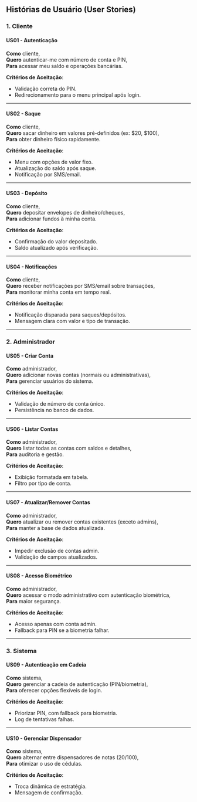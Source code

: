## Histórias de Usuário (User Stories)

### **1. Cliente**

#### **US01 - Autenticação**
**Como** cliente,  
**Quero** autenticar-me com número de conta e PIN,  
**Para** acessar meu saldo e operações bancárias.  

**Critérios de Aceitação**:  
- Validação correta do PIN.  
- Redirecionamento para o menu principal após login.  

---

#### **US02 - Saque**  
**Como** cliente,  
**Quero** sacar dinheiro em valores pré-definidos (ex: $20, $100),  
**Para** obter dinheiro físico rapidamente.  

**Critérios de Aceitação**:  
- Menu com opções de valor fixo.  
- Atualização do saldo após saque.  
- Notificação por SMS/email.  

---

#### **US03 - Depósito**  
**Como** cliente,  
**Quero** depositar envelopes de dinheiro/cheques,  
**Para** adicionar fundos à minha conta.  

**Critérios de Aceitação**:  
- Confirmação do valor depositado.  
- Saldo atualizado após verificação.  

---

#### **US04 - Notificações**  
**Como** cliente,  
**Quero** receber notificações por SMS/email sobre transações,  
**Para** monitorar minha conta em tempo real.  

**Critérios de Aceitação**:  
- Notificação disparada para saques/depósitos.  
- Mensagem clara com valor e tipo de transação.  

---

### **2. Administrador**

#### **US05 - Criar Conta**  
**Como** administrador,  
**Quero** adicionar novas contas (normais ou administrativas),  
**Para** gerenciar usuários do sistema.  

**Critérios de Aceitação**:  
- Validação de número de conta único.  
- Persistência no banco de dados.  

---

#### **US06 - Listar Contas**  
**Como** administrador,  
**Quero** listar todas as contas com saldos e detalhes,  
**Para** auditoria e gestão.  

**Critérios de Aceitação**:  
- Exibição formatada em tabela.  
- Filtro por tipo de conta.  

---

#### **US07 - Atualizar/Remover Contas**  
**Como** administrador,  
**Quero** atualizar ou remover contas existentes (exceto admins),  
**Para** manter a base de dados atualizada.  

**Critérios de Aceitação**:  
- Impedir exclusão de contas admin.  
- Validação de campos atualizados.  

---

#### **US08 - Acesso Biométrico**  
**Como** administrador,  
**Quero** acessar o modo administrativo com autenticação biométrica,  
**Para** maior segurança.  

**Critérios de Aceitação**:  
- Acesso apenas com conta admin.  
- Fallback para PIN se a biometria falhar.  

---

### **3. Sistema**

#### **US09 - Autenticação em Cadeia**  
**Como** sistema,  
**Quero** gerenciar a cadeia de autenticação (PIN/biometria),  
**Para** oferecer opções flexíveis de login.  

**Critérios de Aceitação**:  
- Priorizar PIN, com fallback para biometria.  
- Log de tentativas falhas.  

---

#### **US10 - Gerenciar Dispensador**  
**Como** sistema,  
**Quero** alternar entre dispensadores de notas ($20/$100),  
**Para** otimizar o uso de cédulas.  

**Critérios de Aceitação**:  
- Troca dinâmica de estratégia.  
- Mensagem de confirmação.  